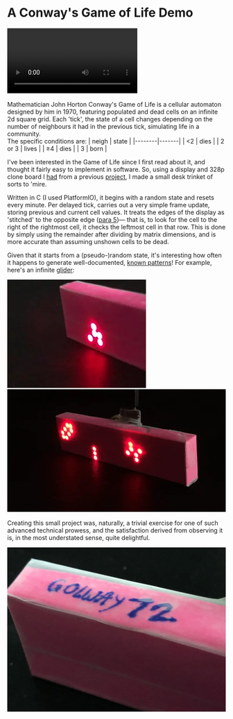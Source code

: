 # A Conway's Game of Life Demo
<video controls autoplay loop><source src="assets/display.webm" type="video/webm"></video>

Mathematician John Horton Conway's Game of Life is a cellular automaton designed by him in 1970, featuring populated and dead cells on an infinite 2d square grid. Each 'tick', the state of a cell changes depending on the number of neighbours it had in the previous tick, simulating life in a community.  
The specific conditions are:
| neigh  | state |
|--------|-------|
| <2     | dies  |
| 2 or 3 | lives |
| ≥4     | dies  |
| 3      | born  |


I've been interested in the Game of Life since I first read about it, and thought it fairly easy to implement in software. So, using a display and 328p clone board I [had](/#led-matrix-touch) from a previous [project](/#qlock), I made a small desk trinket of sorts to 'mire.

Written in C (I used PlatformIO), it begins with a random state and resets every minute. Per delayed tick, carries out a very simple frame update, storing previous and current cell values. It treats the edges of the display as 'stitched' to the opposite edge ([para 5](https://en.wikipedia.org/wiki/Conway%27s_Game_of_Life#Algorithms))&mdash; that is, to look for the cell to the right of the rightmost cell, it checks the leftmost cell in that row. This is done by simply using the remainder after dividing by matrix dimensions, and is more accurate than assuming unshown cells to be dead.

Given that it starts from a (pseudo-)random state, it's interesting how often it happens to generate well-documented, [known patterns](https://en.wikipedia.org/wiki/Conway%27s_Game_of_Life#Examples_of_patterns)! For example, here's an infinite [glider](https://en.wikipedia.org/wiki/Glider_(Conway%27s_Game_of_Life)):

<img src="assets/glider.webp" alt="glider pattern on led display" class="two">
<img src="assets/oscillator.webp" alt="oscillating pattern on display" class="two">

Creating this small project was, naturally, a trivial exercise for one of such advanced technical prowess, and the satisfaction derived from observing it is, in the most understated sense, quite delightful.

![name of display written in pen](assets/name.webp)